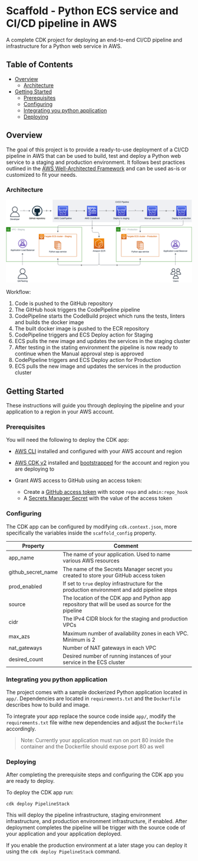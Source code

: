 # Scaffold - Python ECS service and CI/CD pipeline in AWS

A complete CDK project for deploying an end-to-end CI/CD pipeline and infrastructure for a Python web service in AWS.

## Table of Contents

- [Overview](#overview)
    - [Architecture](#architecture)
- [Getting Started](#getting-started)
    - [Prerequisites](#prerequisites)
    - [Configuring](#onfiguring)
    - [Integrating you python application](#integrating-you-python-application)
    - [Deploying](#deploying)

## Overview
The goal of this project is to provide a ready-to-use deployment of a CI/CD pipeline in AWS that can be used to build, test and deploy a Python web service to a staging and production environment. It follows best practices outlined in the [AWS Well-Architected Framework](https://docs.aws.amazon.com/wellarchitected/latest/framework/welcome.html) and can be used as-is or customized to fit your needs.

### Architecture
<a href="https://github.com/vlttnv/scaffold/blob/master/documentation/scaffold.png"><img src="documentation/scaffold.png" alt="Architecture diagram" width="800"></a>

Workflow:
1. Code is pushed to the GitHub repository
2. The GitHub hook triggers the CodePipeline pipeline
3. CodePipeline starts the CodeBuild project which runs the tests, linters and builds the docker image
4. The built docker image is pushed to the ECR repository
5. CodePipeline triggers and ECS Deploy action for Staging
6. ECS pulls the new image and updates the services in the staging cluster
7. After testing in the stating environment the pipeline is now ready to continue when the Manual approval step is approved
8. CodePipeline triggers and ECS Deploy action for Production
9. ECS pulls the new image and updates the services in the production cluster


<!-- ### Deployed resources -->

## Getting Started

These instructions will guide you through deploying the pipeline and your application to a region in your AWS account.

### Prerequisites

You will need the following to deploy the CDK app:
- [AWS CLI](https://docs.aws.amazon.com/cli/latest/userguide/cli-chap-getting-started.html) installed and configured with your AWS account and region
- [AWS CDK v2](https://docs.aws.amazon.com/cdk/v2/guide/getting_started.html) installed and [bootstrapped](https://docs.aws.amazon.com/cdk/v2/guide/getting_started.html) for the account and region you are deploying to
- Grant AWS access to GitHub using an access token:

    - Create a [GitHub access token](https://docs.github.com/en/authentication/keeping-your-account-and-data-secure/creating-a-personal-access-token) with scope `repo` and `admin:repo_hook`
    - A [Secrets Manager Secret](https://docs.aws.amazon.com/secretsmanager/latest/userguide/managing-secrets.html) with the value of the access token

### Configuring
The CDK app can be configured by modifying `cdk.context.json`, more specifically the variables inside the `scaffold_config` property.  

| Property           | Comment                                                                                            |
|--------------------|----------------------------------------------------------------------------------------------------|
| app_name           | The name of your application. Used to name various AWS resources                                   |
| github_secret_name | The name of the Secrets Manager secret you created to store your GitHub access token               |
| prod_enabled       | If set to `true` deploy infrastructure for the production environment and add pipeline steps       |
| source             | The location of the CDK app and Python app repository that will be used as source for the pipeline |
| cidr               | The IPv4 CIDR block for the staging and production VPCs                                            |
| max_azs            | Maximum number of availability zones in each VPC. Minimum is 2                                     |
| nat_gateways       | Number of NAT gateways in each VPC                                                                 |
| desired_count      | Desired number of running instances of your service in the ECS cluster                             |

### Integrating you python application
The project comes with a sample dockerized Python application located in `app/`. Dependencies are located in `requirements.txt` and the `Dockerfile` describes how to build and image.

To integrate your app replace the source code inside `app/`, modify the `requirements.txt` file withe new dependencies and adjust the `Dockerfile` accordingly.

> Note: Currently your application must run on port 80 inside the container and the Dockerfile should expose port 80 as well

### Deploying

After completing the prerequisite steps and configuring the CDK app you are ready to deploy.

To deploy the CDK app run:

```
cdk deploy PipelineStack
```

This will deploy the pipeline infrastructure, staging environment infrastructure, and production environment infrastructure, if enabled. After deployment completes the pipeline will be trigger with the source code of your application and your application deployed.

If you enable the production environment at a later stage you can deploy it using the `cdk deploy PipelineStack` command.
